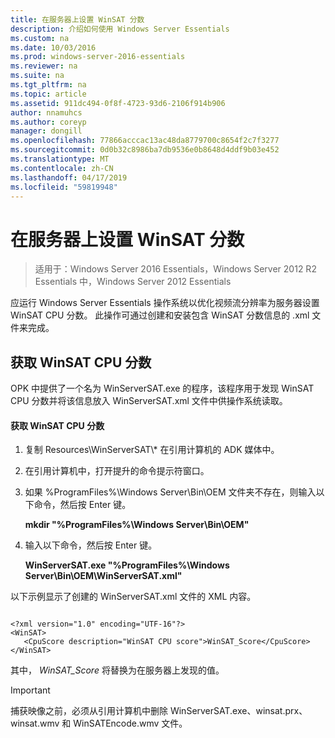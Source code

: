 ```yaml
---
title: 在服务器上设置 WinSAT 分数
description: 介绍如何使用 Windows Server Essentials
ms.custom: na
ms.date: 10/03/2016
ms.prod: windows-server-2016-essentials
ms.reviewer: na
ms.suite: na
ms.tgt_pltfrm: na
ms.topic: article
ms.assetid: 911dc494-0f8f-4723-93d6-2106f914b906
author: nnamuhcs
ms.author: coreyp
manager: dongill
ms.openlocfilehash: 77866acccac13ac48da8779700c8654f2c7f3277
ms.sourcegitcommit: 0d0b32c8986ba7db9536e0b8648d4ddf9b03e452
ms.translationtype: MT
ms.contentlocale: zh-CN
ms.lasthandoff: 04/17/2019
ms.locfileid: "59819948"
---
```

# <a name="set-the-winsat-score-on-the-server"></a>在服务器上设置 WinSAT 分数

>适用于：Windows Server 2016 Essentials，Windows Server 2012 R2 Essentials 中，Windows Server 2012 Essentials

应运行 Windows Server Essentials 操作系统以优化视频流分辨率为服务器设置 WinSAT CPU 分数。 此操作可通过创建和安装包含 WinSAT 分数信息的 .xml 文件来完成。  
  
## <a name="obtain-the-winsat-cpu-score"></a>获取 WinSAT CPU 分数  
 OPK 中提供了一个名为 WinServerSAT.exe 的程序，该程序用于发现 WinSAT CPU 分数并将该信息放入 WinServerSAT.xml 文件中供操作系统读取。  
  
#### <a name="to-obtain-the-winsat-cpu-score"></a>获取 WinSAT CPU 分数  
  
1.  复制 Resources\WinServerSAT\\* 在引用计算机的 ADK 媒体中。  
  
2.  在引用计算机中，打开提升的命令提示符窗口。  
  
3.  如果 %ProgramFiles%\Windows Server\Bin\OEM 文件夹不存在，则输入以下命令，然后按 Enter 键。  
  
     **mkdir "%ProgramFiles%\Windows Server\Bin\OEM"**  
  
4.  输入以下命令，然后按 Enter 键。  
  
     **WinServerSAT.exe "%ProgramFiles%\Windows Server\Bin\OEM\WinServerSAT.xml"**  
  
 以下示例显示了创建的 WinServerSAT.xml 文件的 XML 内容。  
  
```  
  
<?xml version="1.0" encoding="UTF-16"?>  
<WinSAT>  
   <CpuScore description="WinSAT CPU score">WinSAT_Score</CpuScore>  
</WinSAT>  
```  
  
 其中， *WinSAT_Score* 将替换为在服务器上发现的值。  
  
> [!IMPORTANT]
>  捕获映像之前，必须从引用计算机中删除 WinServerSAT.exe、winsat.prx、winsat.wmv 和 WinSATEncode.wmv 文件。
